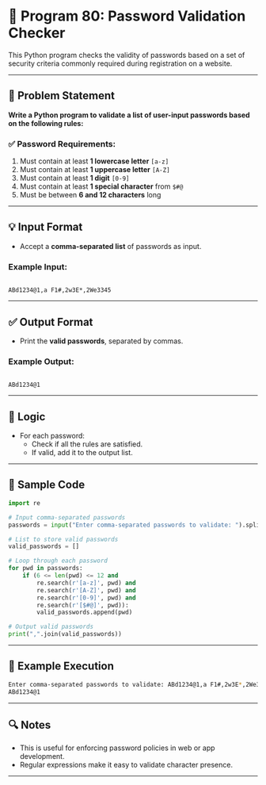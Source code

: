 
# 🔐 Program 80: Password Validation Checker

This Python program checks the validity of passwords based on a set of security criteria commonly required during registration on a website.

---

## 📌 Problem Statement

**Write a Python program to validate a list of user-input passwords based on the following rules:**

### ✅ Password Requirements:

1. Must contain at least **1 lowercase letter** `[a-z]`  
2. Must contain at least **1 uppercase letter** `[A-Z]`  
3. Must contain at least **1 digit** `[0-9]`  
4. Must contain at least **1 special character** from `$#@`  
5. Must be between **6 and 12 characters** long  

---

## 💡 Input Format

- Accept a **comma-separated list** of passwords as input.

### Example Input:
```

ABd1234@1,a F1#,2w3E*,2We3345

```

---

## ✅ Output Format

- Print the **valid passwords**, separated by commas.

### Example Output:
```

ABd1234@1

```

---

## 🧠 Logic

- For each password:
  - Check if all the rules are satisfied.
  - If valid, add it to the output list.

---

## 🧪 Sample Code

```python
import re

# Input comma-separated passwords
passwords = input("Enter comma-separated passwords to validate: ").split(',')

# List to store valid passwords
valid_passwords = []

# Loop through each password
for pwd in passwords:
    if (6 <= len(pwd) <= 12 and
        re.search(r'[a-z]', pwd) and
        re.search(r'[A-Z]', pwd) and
        re.search(r'[0-9]', pwd) and
        re.search(r'[$#@]', pwd)):
        valid_passwords.append(pwd)

# Output valid passwords
print(",".join(valid_passwords))
```

---

## 🎯 Example Execution

```bash
Enter comma-separated passwords to validate: ABd1234@1,a F1#,2w3E*,2We3345
ABd1234@1
```

---

## 🔍 Notes

- This is useful for enforcing password policies in web or app development.
- Regular expressions make it easy to validate character presence.

---
